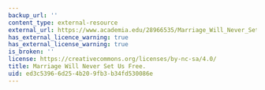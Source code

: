 ```yaml
---
backup_url: ''
content_type: external-resource
external_url: https://www.academia.edu/28966535/Marriage_Will_Never_Set_Us_Free
has_external_licence_warning: true
has_external_license_warning: true
is_broken: ''
license: https://creativecommons.org/licenses/by-nc-sa/4.0/
title: Marriage Will Never Set Us Free.
uid: ed3c5396-6d25-4b20-9fb3-b34fd530086e
---
```

